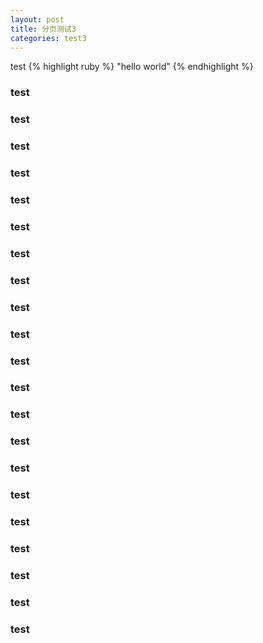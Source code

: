 ```yaml
---
layout: post
title: 分页测试3
categories: test3
---
```



test
{% highlight ruby %}
"hello world"
{% endhighlight %}
### test
### test
### test
### test
### test
### test
### test
### test
### test
### test
### test
### test
### test
### test
### test
### test
### test
### test
### test
### test
### test